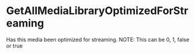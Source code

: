 # GetAllMediaLibraryOptimizedForStreaming

Has this media been optimized for streaming. NOTE: This can be 0, 1, false or true

